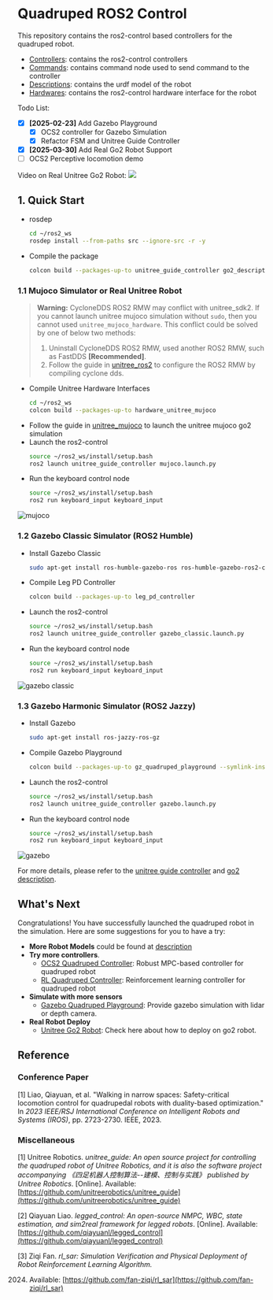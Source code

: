 # Quadruped ROS2 Control

This repository contains the ros2-control based controllers for the quadruped robot.

* [Controllers](controllers): contains the ros2-control controllers
* [Commands](commands): contains command node used to send command to the controller
* [Descriptions](descriptions): contains the urdf model of the robot
* [Hardwares](hardwares): contains the ros2-control hardware interface for the robot

Todo List:

- [x] **[2025-02-23]** Add Gazebo Playground
  - [x] OCS2 controller for Gazebo Simulation
  - [x] Refactor FSM and Unitree Guide Controller
- [x] **[2025-03-30]** Add Real Go2 Robot Support
- [ ] OCS2 Perceptive locomotion demo

Video on Real Unitree Go2 Robot:
[![](http://i0.hdslb.com/bfs/archive/7d3856b3c5e5040f24990d3eab760cf8ba4cf80d.jpg)](https://www.bilibili.com/video/BV1QpZaY8EYV/)

## 1. Quick Start

* rosdep
    ```bash
    cd ~/ros2_ws
    rosdep install --from-paths src --ignore-src -r -y
    ```
* Compile the package
    ```bash
    colcon build --packages-up-to unitree_guide_controller go2_description keyboard_input --symlink-install
    ```

### 1.1 Mujoco Simulator or Real Unitree Robot
> **Warning:** CycloneDDS ROS2 RMW may conflict with unitree_sdk2. If you cannot launch unitree mujoco simulation
> without `sudo`, then you cannot used `unitree_mujoco_hardware`. This conflict could be solved by one of below two
> methods:
> 1. Uninstall CycloneDDS ROS2 RMW, used another ROS2 RMW, such as FastDDS **[Recommended]**.
> 2. Follow the guide in [unitree_ros2](https://github.com/unitreerobotics/unitree_ros2) to configure the ROS2 RMW by
     compiling cyclone dds.

* Compile Unitree Hardware Interfaces
    ```bash
    cd ~/ros2_ws
    colcon build --packages-up-to hardware_unitree_mujoco
    ```
* Follow the guide in [unitree_mujoco](https://github.com/legubiao/unitree_mujoco) to launch the unitree mujoco go2
  simulation
* Launch the ros2-control
    ```bash
    source ~/ros2_ws/install/setup.bash
    ros2 launch unitree_guide_controller mujoco.launch.py
    ```
* Run the keyboard control node
    ```bash
    source ~/ros2_ws/install/setup.bash
    ros2 run keyboard_input keyboard_input
    ```

![mujoco](.images/mujoco.png)

### 1.2 Gazebo Classic Simulator (ROS2 Humble)

* Install Gazebo Classic
  ```bash
  sudo apt-get install ros-humble-gazebo-ros ros-humble-gazebo-ros2-control
  ```
* Compile Leg PD Controller
    ```bash
    colcon build --packages-up-to leg_pd_controller
    ```
* Launch the ros2-control
    ```bash
    source ~/ros2_ws/install/setup.bash
    ros2 launch unitree_guide_controller gazebo_classic.launch.py
    ```
* Run the keyboard control node
    ```bash
    source ~/ros2_ws/install/setup.bash
    ros2 run keyboard_input keyboard_input
    ```

![gazebo classic](.images/gazebo_classic.png)

### 1.3 Gazebo Harmonic Simulator (ROS2 Jazzy)

* Install Gazebo
  ```bash
  sudo apt-get install ros-jazzy-ros-gz
  ```

* Compile Gazebo Playground
  ```bash
  colcon build --packages-up-to gz_quadruped_playground --symlink-install
  ```
* Launch the ros2-control
  ```bash
  source ~/ros2_ws/install/setup.bash
  ros2 launch unitree_guide_controller gazebo.launch.py
  ```
* Run the keyboard control node
    ```bash
    source ~/ros2_ws/install/setup.bash
    ros2 run keyboard_input keyboard_input
    ```

![gazebo](.images/gazebo.png)

For more details, please refer to the [unitree guide controller](controllers/unitree_guide_controller/)
and [go2 description](descriptions/unitree/go2_description/).

## What's Next
Congratulations! You have successfully launched the quadruped robot in the simulation. Here are some suggestions for you to have a try:
* **More Robot Models** could be found at [description](descriptions/)
* **Try more controllers**. 
  * [OCS2 Quadruped Controller](controllers/ocs2_quadruped_controller): Robust MPC-based controller for quadruped robot
  * [RL Quadruped Controller](controllers/rl_quadruped_controller): Reinforcement learning controller for quadruped robot
* **Simulate with more sensors**
  * [Gazebo Quadruped Playground](libraries/gz_quadruped_playground): Provide gazebo simulation with lidar or depth camera.
* **Real Robot Deploy**
  * [Unitree Go2 Robot](descriptions/unitree/go2_description): Check here about how to deploy on go2 robot.

## Reference

### Conference Paper

[1] Liao, Qiayuan, et al. "Walking in narrow spaces: Safety-critical locomotion control for quadrupedal robots with
duality-based optimization." In *2023 IEEE/RSJ International Conference on Intelligent Robots and Systems (IROS)*, pp.
2723-2730. IEEE, 2023.

### Miscellaneous

[1] Unitree Robotics. *unitree\_guide: An open source project for controlling the quadruped robot of Unitree Robotics,
and it is also the software project accompanying 《四足机器人控制算法--建模、控制与实践》 published by Unitree
Robotics*. [Online].
Available: [https://github.com/unitreerobotics/unitree_guide](https://github.com/unitreerobotics/unitree_guide)

[2] Qiayuan Liao. *legged\_control: An open-source NMPC, WBC, state estimation, and sim2real framework for legged
robots*. [Online]. Available: [https://github.com/qiayuanl/legged_control](https://github.com/qiayuanl/legged_control)

[3] Ziqi Fan. *rl\_sar: Simulation Verification and Physical Deployment of Robot Reinforcement Learning Algorithm.*

2024. Available: [https://github.com/fan-ziqi/rl_sar](https://github.com/fan-ziqi/rl_sar) 